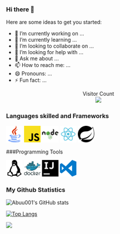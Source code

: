 ### Hi there 👋

Here are some ideas to get you started:

- 🔭 I’m currently working on ...
- 🌱 I’m currently learning ...
- 👯 I’m looking to collaborate on ...
- 🤔 I’m looking for help with ...
- 💬 Ask me about ...
- 📫 How to reach me: ...
- 😄 Pronouns: ...
- ⚡ Fun fact: ...
<p align="center"> 
  Visitor Count<br>
<img src="https://profile-counter.glitch.me/Abuu001/count.svg" />
</p>

### Languages skilled and Frameworks

<div display="space-between" width="100%">
  <img width="45px" src="https://github.com/Abuu001/Abuu001/blob/main/Assets/java-svgrepo-com.svg" alt="Java">
  <img width="45px" src="https://github.com/Abuu001/Abuu001/blob/main/Assets/javascript-logo-svgrepo-com.svg" alt="Javascript">
  <img width="45px" src="https://github.com/Abuu001/Abuu001/blob/main/Assets/nodejs-1-logo-svgrepo-com.svg" alt="nodejs">
  <img width="45px" src="https://github.com/Abuu001/Abuu001/blob/main/Assets/react-logo-svgrepo-com.svg" alt="reactjs">
  <img width="45px" color="green" src="https://github.com/Abuu001/Abuu001/blob/main/Assets/spring-svgrepo-com.svg" alt="spring">
</div>

###Programming Tools
<div display="space-between" width=100%>
  <img width="45px" src="https://github.com/Abuu001/Abuu001/blob/main/Assets/linux-svgrepo-com.svg" alt="Linux">
  <img width="45px" src="https://github.com/Abuu001/Abuu001/blob/main/Assets/docker-logo-svgrepo-com.svg" alt="docker">
  <img width="45px" src="https://github.com/Abuu001/Abuu001/blob/main/Assets/intellijidea-svgrepo-com.svg" alt="intellijidea">
  <img width="45px" src="https://github.com/Abuu001/Abuu001/blob/main/Assets/visual-studio-code-logo-svgrepo-com.svg" alt="vscode">
</div>

### My Github Statistics
 
![Abuu001's GitHub stats](https://github-readme-stats.vercel.app/api?username=Abuu001&show_icons=true&theme=radical&hide_title=true)
 
[![Top Langs](https://github-readme-stats.vercel.app/api/top-langs/?username=Abuu001)](https://github.com/Abuu001/github-readme-stats)
 
![](https://activity-graph.herokuapp.com/graph?username=Abuu001&theme=react-dark)
